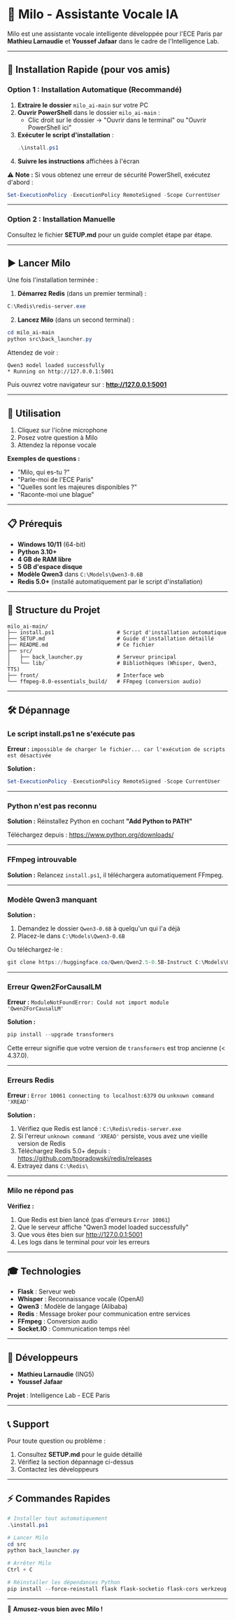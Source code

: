 # 🤖 Milo - Assistante Vocale IA

Milo est une assistante vocale intelligente développée pour l'ECE Paris par **Mathieu Larnaudie** et **Youssef Jafaar** dans le cadre de l'Intelligence Lab.

---

## 🚀 Installation Rapide (pour vos amis)

### Option 1 : Installation Automatique (Recommandé)

1. **Extraire le dossier** `milo_ai-main` sur votre PC
2. **Ouvrir PowerShell** dans le dossier `milo_ai-main` :
   - Clic droit sur le dossier → "Ouvrir dans le terminal" ou "Ouvrir PowerShell ici"
3. **Exécuter le script d'installation** :
   ```powershell
   .\install.ps1
   ```
4. **Suivre les instructions** affichées à l'écran

⚠️ **Note :** Si vous obtenez une erreur de sécurité PowerShell, exécutez d'abord :
```powershell
Set-ExecutionPolicy -ExecutionPolicy RemoteSigned -Scope CurrentUser
```

---

### Option 2 : Installation Manuelle

Consultez le fichier **SETUP.md** pour un guide complet étape par étape.

---

## ▶️ Lancer Milo

Une fois l'installation terminée :

1. **Démarrez Redis** (dans un premier terminal) :
```powershell
C:\Redis\redis-server.exe
```

2. **Lancez Milo** (dans un second terminal) :
```powershell
cd milo_ai-main
python src\back_launcher.py
```

Attendez de voir :
```
Qwen3 model loaded successfully
* Running on http://127.0.0.1:5001
```

Puis ouvrez votre navigateur sur : **http://127.0.0.1:5001**

---

## 🎤 Utilisation

1. Cliquez sur l'icône microphone
2. Posez votre question à Milo
3. Attendez la réponse vocale

**Exemples de questions :**
- "Milo, qui es-tu ?"
- "Parle-moi de l'ECE Paris"
- "Quelles sont les majeures disponibles ?"
- "Raconte-moi une blague"

---

## 📋 Prérequis

- **Windows 10/11** (64-bit)
- **Python 3.10+**
- **4 GB de RAM libre**
- **5 GB d'espace disque**
- **Modèle Qwen3** dans `C:\Models\Qwen3-0.6B`
- **Redis 5.0+** (installé automatiquement par le script d'installation)

---

## 📁 Structure du Projet

```
milo_ai-main/
├── install.ps1                    # Script d'installation automatique
├── SETUP.md                       # Guide d'installation détaillé
├── README.md                      # Ce fichier
├── src/
│   ├── back_launcher.py           # Serveur principal
│   └── lib/                       # Bibliothèques (Whisper, Qwen3, TTS)
├── front/                         # Interface web
└── ffmpeg-8.0-essentials_build/   # FFmpeg (conversion audio)
```

---

## 🛠️ Dépannage

### Le script install.ps1 ne s'exécute pas

**Erreur :** `impossible de charger le fichier... car l'exécution de scripts est désactivée`

**Solution :**
```powershell
Set-ExecutionPolicy -ExecutionPolicy RemoteSigned -Scope CurrentUser
```

---

### Python n'est pas reconnu

**Solution :** Réinstallez Python en cochant **"Add Python to PATH"**

Téléchargez depuis : https://www.python.org/downloads/

---

### FFmpeg introuvable

**Solution :** Relancez `install.ps1`, il téléchargera automatiquement FFmpeg.

---

### Modèle Qwen3 manquant

**Solution :**
1. Demandez le dossier `Qwen3-0.6B` à quelqu'un qui l'a déjà
2. Placez-le dans `C:\Models\Qwen3-0.6B`

Ou téléchargez-le :
```powershell
git clone https://huggingface.co/Qwen/Qwen2.5-0.5B-Instruct C:\Models\Qwen3-0.6B
```

---

### Erreur Qwen2ForCausalLM

**Erreur :** `ModuleNotFoundError: Could not import module 'Qwen2ForCausalLM'`

**Solution :**
```powershell
pip install --upgrade transformers
```

Cette erreur signifie que votre version de `transformers` est trop ancienne (< 4.37.0).

---

### Erreurs Redis

**Erreur :** `Error 10061 connecting to localhost:6379` ou `unknown command 'XREAD'`

**Solution :**
1. Vérifiez que Redis est lancé : `C:\Redis\redis-server.exe`
2. Si l'erreur `unknown command 'XREAD'` persiste, vous avez une vieille version de Redis
3. Téléchargez Redis 5.0+ depuis : https://github.com/tporadowski/redis/releases
4. Extrayez dans `C:\Redis\`

---

### Milo ne répond pas

**Vérifiez :**
1. Que Redis est bien lancé (pas d'erreurs `Error 10061`)
2. Que le serveur affiche "Qwen3 model loaded successfully"
3. Que vous êtes bien sur http://127.0.0.1:5001
4. Les logs dans le terminal pour voir les erreurs

---

## 🎓 Technologies

- **Flask** : Serveur web
- **Whisper** : Reconnaissance vocale (OpenAI)
- **Qwen3** : Modèle de langage (Alibaba)
- **Redis** : Message broker pour communication entre services
- **FFmpeg** : Conversion audio
- **Socket.IO** : Communication temps réel

---

## 👥 Développeurs

- **Mathieu Larnaudie** (ING5)
- **Youssef Jafaar**

**Projet** : Intelligence Lab - ECE Paris

---

## 📞 Support

Pour toute question ou problème :
1. Consultez **SETUP.md** pour le guide détaillé
2. Vérifiez la section dépannage ci-dessus
3. Contactez les développeurs

---

## ⚡ Commandes Rapides

```powershell
# Installer tout automatiquement
.\install.ps1

# Lancer Milo
cd src
python back_launcher.py

# Arrêter Milo
Ctrl + C

# Réinstaller les dépendances Python
pip install --force-reinstall flask flask-socketio flask-cors werkzeug faster-whisper torch transformers sounddevice scipy numpy ollama
```

---

🚀 **Amusez-vous bien avec Milo !**
